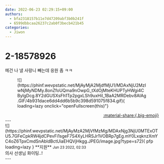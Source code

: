 ```yaml
---
date: 2022-06-23 02:29:15+09:00
authors:
  - bfa2318157b11e7d47209abf3b0b241f
  - 6599dbbcaa26237c2ab0f3becb421b45
categories:
  - Jiwon
---
```


# 2-18578926

<div class="post-container" markdown="1">
<div class="content-container md-sidebar__scrollwrap" markdown="1">

메건 나 낼 사랑니 빼는데 응원 좀 ㅋㅋ
<figure markdown="1">
![](https://phinf.wevpstatic.net/MjAyMjA2MjdfMjU1/MDAxNjU2MzIwNjMyNDMy.8onZfoUQma9nOwpG_tXdOjMteKHUPTyHWgi4CBylgDcg.8Y2dGUSXsFh1Tp2pgxLSh9uxHiI_1BaA2MRDebv8AlAg.GIF/4b931dace6dd4dd6b5b9c398d591075f834.gif){ loading=lazy onclick="openFullscreen(this)"}
</figure>


</div>
</div>

<div style="text-align: right;" markdown="1">
<a href="https://weverse.io/fromis9/fanpost/2-18578926" style="text-align: right;">:material-share:{.big-emoji}</a>
</div>
---

<div class="comments-container md-sidebar__scrollwrap" markdown="1">
<div class="comment" markdown="1">
<div class='id-container' markdown="1">
![](https://phinf.wevpstatic.net/MjAyMzA2MjVfMzMg/MDAxNjg3NjU0MTExOTU5.7GFeCpkRW4jdCPevFi1sgeF7S4XyLHRSJr1VOBRp7gEg.mY0LxqknzXmYC4oZ6TpxCmdSnAbldBctUiaEHQVjHkgg.JPEG/image.jpg?type=s72){ pfp loading=lazy }
**<span class="artist">지원</span>** <small>Jun 23 2022, 02:33</small><br>
</div>
<div class='comment-body' markdown="1">
의사 선생님 화이팅..!
</div>
</div>
</div>
---
